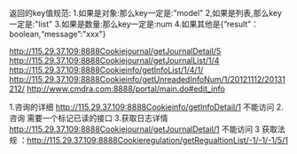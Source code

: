 返回的key值规范:
1.如果是对象:那么key一定是:"model"
2,如果是列表,那么key一定是:"list"
3.如果是数量:那么key一定是:num
4.如果其他是{“result”：boolean,“message”:"xxx"}



http://115.29.37.109:8888Cookiejournal/getJournalDetail/5
http://115.29.37.109:8888Cookiejournal/getJournalList/1/4
http://115.29.37.109:8888Cookieinfo/getInfoList/1/4/1/
http://115.29.37.109:8888Cookieinfo/getUnreadedInfoNum/1/20121112/20131212/
http://www.cmdra.com:8888/portal/main.do#edit_info



1.咨询的详细  http://115.29.37.109:8888Cookieinfo/getInfoDetail/1   不能访问
2.咨询 需要一个标记已读的接口
3.获取日志详情 http://115.29.37.109:8888Cookiejournal/getJournalDetail/1 不能访问
3 获取法规 ：http://115.29.37.109:8888Cookieregulation/getRegualtionList/-1/-1/-1/5/1
